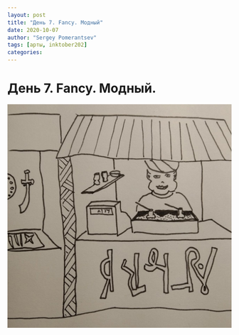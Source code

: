 ```yaml
---
layout: post
title: "День 7. Fancy. Модный"
date: 2020-10-07
author: "Sergey Pomerantsev"
tags: [арты, inktober202]
categories:
---
```


# День 7. Fancy. Модный.

![](assets/images/_inktober20-7.jpg)
